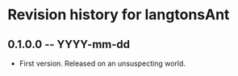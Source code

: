 # Revision history for langtonsAnt

## 0.1.0.0 -- YYYY-mm-dd

* First version. Released on an unsuspecting world.
